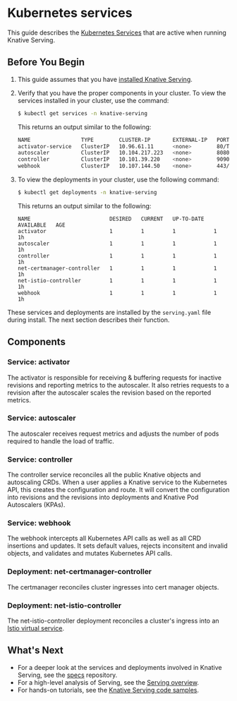 # Kubernetes services

This guide describes the
[Kubernetes Services](https://kubernetes.io/docs/concepts/services-networking/service/)
that are active when running Knative Serving.

## Before You Begin

1. This guide assumes that you have [installed Knative Serving](../admin/install/serving/install-serving-with-yaml.md).
2. Verify that you have the proper components in your cluster. To view the
   services installed in your cluster, use the command:

     ```bash
     $ kubectl get services -n knative-serving
     ```

     This returns an output similar to the following:

     ```sh
     NAME                TYPE        CLUSTER-IP       EXTERNAL-IP   PORT(S)                  AGE
     activator-service   ClusterIP   10.96.61.11      <none>        80/TCP,81/TCP,9090/TCP   1h
     autoscaler          ClusterIP   10.104.217.223   <none>        8080/TCP,9090/TCP        1h
     controller          ClusterIP   10.101.39.220    <none>        9090/TCP                 1h
     webhook             ClusterIP   10.107.144.50    <none>        443/TCP                  1h
     ```

3. To view the deployments in your cluster, use the following command:

     ```bash
     $ kubectl get deployments -n knative-serving
     ```

      This returns an output similar to the following:

     ```{ .bash .no-copy }
     NAME                         DESIRED   CURRENT   UP-TO-DATE   AVAILABLE   AGE
     activator                    1         1         1            1           1h
     autoscaler                   1         1         1            1           1h
     controller                   1         1         1            1           1h
     net-certmanager-controller   1         1         1            1           1h
     net-istio-controller         1         1         1            1           1h
     webhook                      1         1         1            1           1h
     ```

These services and deployments are installed by the `serving.yaml` file during
install. The next section describes their function.

## Components

### Service: activator

The activator is responsible for receiving & buffering requests for inactive
revisions and reporting metrics to the autoscaler. It also retries requests to a
revision after the autoscaler scales the revision based on the reported metrics.

### Service: autoscaler

The autoscaler receives request metrics and adjusts the number of pods required
to handle the load of traffic.

### Service: controller

The controller service reconciles all the public Knative objects and autoscaling
CRDs. When a user applies a Knative service to the Kubernetes API, this creates
the configuration and route. It will convert the configuration into revisions
and the revisions into deployments and Knative Pod Autoscalers (KPAs).

### Service: webhook

The webhook intercepts all Kubernetes API calls as well as all CRD insertions
and updates. It sets default values, rejects inconsitent and invalid objects,
and validates and mutates Kubernetes API calls.

### Deployment: net-certmanager-controller

The certmanager reconciles cluster ingresses into cert manager objects.

### Deployment: net-istio-controller

The net-istio-controller deployment reconciles a cluster's ingress into an
[Istio virtual service](https://istio.io/docs/reference/config/networking/v1alpha3/virtual-service/).

## What's Next

- For a deeper look at the services and deployments involved in Knative Serving,
  see the [specs](https://github.com/knative/specs/blob/main/specs/serving/overview.md) repository.
- For a high-level analysis of Serving, see the [Serving overview](README.md).
- For hands-on tutorials, see the [Knative Serving code samples](samples/README.md).
